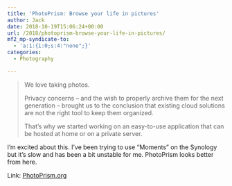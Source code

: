 ```yaml
---
title: 'PhotoPrism: Browse your life in pictures'
author: Jack
date: 2018-10-19T15:06:24+00:00
url: /2018/photoprism-browse-your-life-in-pictures/
mf2_mp-syndicate-to:
  - 'a:1:{i:0;s:4:"none";}'
categories:
  - Photography

---
```

> We love taking photos.
> 
> Privacy concerns &#8211; and the wish to properly archive them for the next generation &#8211; brought us to the conclusion that existing cloud solutions are not the right tool to keep them organized.
> 
> That&#8217;s why we started working on an easy-to-use application that can be hosted at home or on a private server.

I&#8217;m excited about this. I&#8217;ve been trying to use &#8220;Moments&#8221; on the Synology but it&#8217;s slow and has been a bit unstable for me. PhotoPrism looks better from here.

Link: [PhotoPrism.org][1]

 [1]: https://photoprism.org/